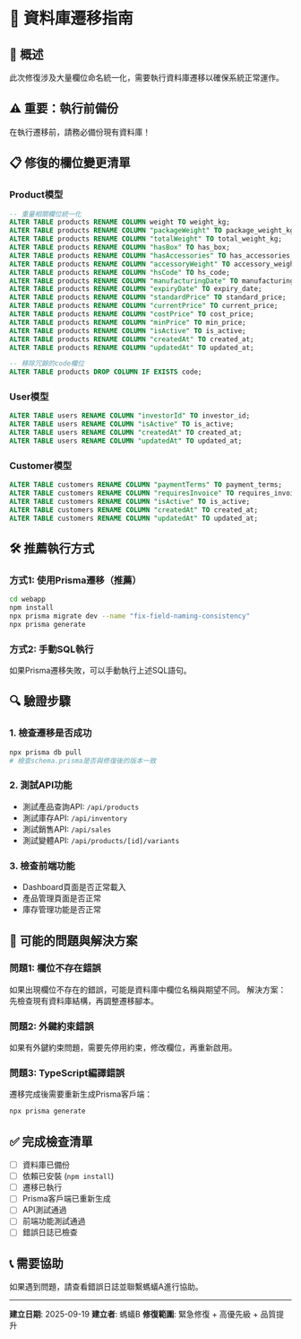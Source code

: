 # 🚀 資料庫遷移指南

## 🎯 概述
此次修復涉及大量欄位命名統一化，需要執行資料庫遷移以確保系統正常運作。

## ⚠️ 重要：執行前備份
在執行遷移前，請務必備份現有資料庫！

## 📋 修復的欄位變更清單

### Product模型
```sql
-- 重量相關欄位統一化
ALTER TABLE products RENAME COLUMN weight TO weight_kg;
ALTER TABLE products RENAME COLUMN "packageWeight" TO package_weight_kg;
ALTER TABLE products RENAME COLUMN "totalWeight" TO total_weight_kg;
ALTER TABLE products RENAME COLUMN "hasBox" TO has_box;
ALTER TABLE products RENAME COLUMN "hasAccessories" TO has_accessories;
ALTER TABLE products RENAME COLUMN "accessoryWeight" TO accessory_weight_kg;
ALTER TABLE products RENAME COLUMN "hsCode" TO hs_code;
ALTER TABLE products RENAME COLUMN "manufacturingDate" TO manufacturing_date;
ALTER TABLE products RENAME COLUMN "expiryDate" TO expiry_date;
ALTER TABLE products RENAME COLUMN "standardPrice" TO standard_price;
ALTER TABLE products RENAME COLUMN "currentPrice" TO current_price;
ALTER TABLE products RENAME COLUMN "costPrice" TO cost_price;
ALTER TABLE products RENAME COLUMN "minPrice" TO min_price;
ALTER TABLE products RENAME COLUMN "isActive" TO is_active;
ALTER TABLE products RENAME COLUMN "createdAt" TO created_at;
ALTER TABLE products RENAME COLUMN "updatedAt" TO updated_at;

-- 移除冗餘的code欄位
ALTER TABLE products DROP COLUMN IF EXISTS code;
```

### User模型
```sql
ALTER TABLE users RENAME COLUMN "investorId" TO investor_id;
ALTER TABLE users RENAME COLUMN "isActive" TO is_active;
ALTER TABLE users RENAME COLUMN "createdAt" TO created_at;
ALTER TABLE users RENAME COLUMN "updatedAt" TO updated_at;
```

### Customer模型
```sql
ALTER TABLE customers RENAME COLUMN "paymentTerms" TO payment_terms;
ALTER TABLE customers RENAME COLUMN "requiresInvoice" TO requires_invoice;
ALTER TABLE customers RENAME COLUMN "isActive" TO is_active;
ALTER TABLE customers RENAME COLUMN "createdAt" TO created_at;
ALTER TABLE customers RENAME COLUMN "updatedAt" TO updated_at;
```

## 🛠️ 推薦執行方式

### 方式1: 使用Prisma遷移（推薦）
```bash
cd webapp
npm install
npx prisma migrate dev --name "fix-field-naming-consistency"
npx prisma generate
```

### 方式2: 手動SQL執行
如果Prisma遷移失敗，可以手動執行上述SQL語句。

## 🔍 驗證步驟

### 1. 檢查遷移是否成功
```bash
npx prisma db pull
# 檢查schema.prisma是否與修復後的版本一致
```

### 2. 測試API功能
- 測試產品查詢API: `/api/products`
- 測試庫存API: `/api/inventory`
- 測試銷售API: `/api/sales`
- 測試變體API: `/api/products/[id]/variants`

### 3. 檢查前端功能
- Dashboard頁面是否正常載入
- 產品管理頁面是否正常
- 庫存管理功能是否正常

## 🚨 可能的問題與解決方案

### 問題1: 欄位不存在錯誤
如果出現欄位不存在的錯誤，可能是資料庫中欄位名稱與期望不同。
解決方案：先檢查現有資料庫結構，再調整遷移腳本。

### 問題2: 外鍵約束錯誤
如果有外鍵約束問題，需要先停用約束，修改欄位，再重新啟用。

### 問題3: TypeScript編譯錯誤
遷移完成後需要重新生成Prisma客戶端：
```bash
npx prisma generate
```

## ✅ 完成檢查清單
- [ ] 資料庫已備份
- [ ] 依賴已安裝 (`npm install`)
- [ ] 遷移已執行
- [ ] Prisma客戶端已重新生成
- [ ] API測試通過
- [ ] 前端功能測試通過
- [ ] 錯誤日誌已檢查

## 📞 需要協助
如果遇到問題，請查看錯誤日誌並聯繫螞蟻A進行協助。

---
**建立日期**: 2025-09-19
**建立者**: 螞蟻B
**修復範圍**: 緊急修復 + 高優先級 + 品質提升